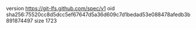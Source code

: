 version https://git-lfs.github.com/spec/v1
oid sha256:75520cc8d5dcc5ef67647d5a36d609c7d1bedad53e088478afedb3b891874497
size 1723
